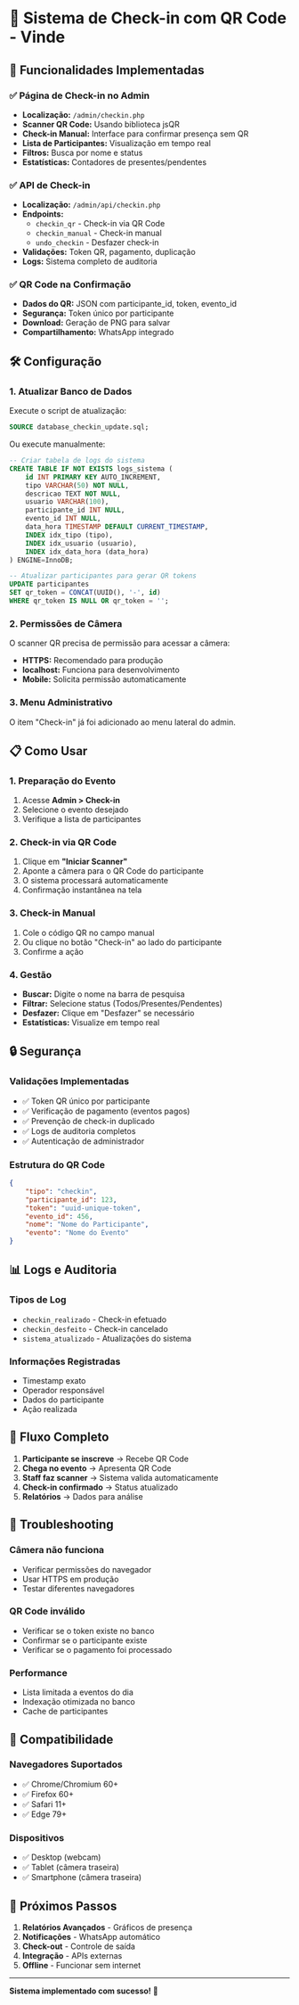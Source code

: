 # 📱 Sistema de Check-in com QR Code - Vinde

## 🚀 Funcionalidades Implementadas

### ✅ **Página de Check-in no Admin**
- **Localização:** `/admin/checkin.php`
- **Scanner QR Code:** Usando biblioteca jsQR
- **Check-in Manual:** Interface para confirmar presença sem QR
- **Lista de Participantes:** Visualização em tempo real
- **Filtros:** Busca por nome e status
- **Estatísticas:** Contadores de presentes/pendentes

### ✅ **API de Check-in**
- **Localização:** `/admin/api/checkin.php`
- **Endpoints:**
  - `checkin_qr` - Check-in via QR Code
  - `checkin_manual` - Check-in manual
  - `undo_checkin` - Desfazer check-in
- **Validações:** Token QR, pagamento, duplicação
- **Logs:** Sistema completo de auditoria

### ✅ **QR Code na Confirmação**
- **Dados do QR:** JSON com participante_id, token, evento_id
- **Segurança:** Token único por participante
- **Download:** Geração de PNG para salvar
- **Compartilhamento:** WhatsApp integrado

## 🛠️ Configuração

### 1. **Atualizar Banco de Dados**
Execute o script de atualização:
```sql
SOURCE database_checkin_update.sql;
```

Ou execute manualmente:
```sql
-- Criar tabela de logs do sistema
CREATE TABLE IF NOT EXISTS logs_sistema (
    id INT PRIMARY KEY AUTO_INCREMENT,
    tipo VARCHAR(50) NOT NULL,
    descricao TEXT NOT NULL,
    usuario VARCHAR(100),
    participante_id INT NULL,
    evento_id INT NULL,
    data_hora TIMESTAMP DEFAULT CURRENT_TIMESTAMP,
    INDEX idx_tipo (tipo),
    INDEX idx_usuario (usuario),
    INDEX idx_data_hora (data_hora)
) ENGINE=InnoDB;

-- Atualizar participantes para gerar QR tokens
UPDATE participantes 
SET qr_token = CONCAT(UUID(), '-', id) 
WHERE qr_token IS NULL OR qr_token = '';
```

### 2. **Permissões de Câmera**
O scanner QR precisa de permissão para acessar a câmera:
- **HTTPS:** Recomendado para produção
- **localhost:** Funciona para desenvolvimento
- **Mobile:** Solicita permissão automaticamente

### 3. **Menu Administrativo**
O item "Check-in" já foi adicionado ao menu lateral do admin.

## 📋 Como Usar

### **1. Preparação do Evento**
1. Acesse **Admin > Check-in**
2. Selecione o evento desejado
3. Verifique a lista de participantes

### **2. Check-in via QR Code**
1. Clique em **"Iniciar Scanner"**
2. Aponte a câmera para o QR Code do participante
3. O sistema processará automaticamente
4. Confirmação instantânea na tela

### **3. Check-in Manual**
1. Cole o código QR no campo manual
2. Ou clique no botão "Check-in" ao lado do participante
3. Confirme a ação

### **4. Gestão**
- **Buscar:** Digite o nome na barra de pesquisa
- **Filtrar:** Selecione status (Todos/Presentes/Pendentes)
- **Desfazer:** Clique em "Desfazer" se necessário
- **Estatísticas:** Visualize em tempo real

## 🔒 Segurança

### **Validações Implementadas**
- ✅ Token QR único por participante
- ✅ Verificação de pagamento (eventos pagos)
- ✅ Prevenção de check-in duplicado
- ✅ Logs de auditoria completos
- ✅ Autenticação de administrador

### **Estrutura do QR Code**
```json
{
    "tipo": "checkin",
    "participante_id": 123,
    "token": "uuid-unique-token",
    "evento_id": 456,
    "nome": "Nome do Participante",
    "evento": "Nome do Evento"
}
```

## 📊 Logs e Auditoria

### **Tipos de Log**
- `checkin_realizado` - Check-in efetuado
- `checkin_desfeito` - Check-in cancelado
- `sistema_atualizado` - Atualizações do sistema

### **Informações Registradas**
- Timestamp exato
- Operador responsável
- Dados do participante
- Ação realizada

## 🎯 Fluxo Completo

1. **Participante se inscreve** → Recebe QR Code
2. **Chega no evento** → Apresenta QR Code
3. **Staff faz scanner** → Sistema valida automaticamente
4. **Check-in confirmado** → Status atualizado
5. **Relatórios** → Dados para análise

## 🔧 Troubleshooting

### **Câmera não funciona**
- Verificar permissões do navegador
- Usar HTTPS em produção
- Testar diferentes navegadores

### **QR Code inválido**
- Verificar se o token existe no banco
- Confirmar se o participante existe
- Verificar se o pagamento foi processado

### **Performance**
- Lista limitada a eventos do dia
- Indexação otimizada no banco
- Cache de participantes

## 📱 Compatibilidade

### **Navegadores Suportados**
- ✅ Chrome/Chromium 60+
- ✅ Firefox 60+
- ✅ Safari 11+
- ✅ Edge 79+

### **Dispositivos**
- ✅ Desktop (webcam)
- ✅ Tablet (câmera traseira)
- ✅ Smartphone (câmera traseira)

## 🎉 Próximos Passos

1. **Relatórios Avançados** - Gráficos de presença
2. **Notificações** - WhatsApp automático
3. **Check-out** - Controle de saída
4. **Integração** - APIs externas
5. **Offline** - Funcionar sem internet

---

**Sistema implementado com sucesso! 🚀** 
